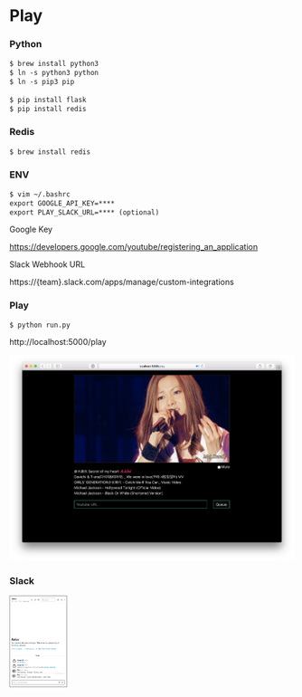 # Play

### Python
```
$ brew install python3
$ ln -s python3 python
$ ln -s pip3 pip

$ pip install flask
$ pip install redis
```

### Redis
```
$ brew install redis
```

### ENV
```
$ vim ~/.bashrc
export GOOGLE_API_KEY=****
export PLAY_SLACK_URL=**** (optional)
```
Google Key

https://developers.google.com/youtube/registering_an_application

Slack Webhook URL

https://{team}.slack.com/apps/manage/custom-integrations

### Play
```
$ python run.py
```

http://localhost:5000/play

![Screen Shot](https://raw.githubusercontent.com/dongri/play/master/play/static/screenshot.png)

### Slack
<img src="https://raw.githubusercontent.com/dongri/play/master/play/static/slack.png" width="100px" style="border: 1px #999 solid">
